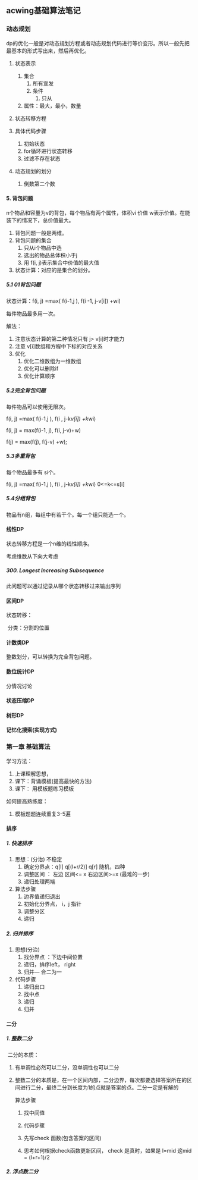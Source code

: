 ## acwing基础算法笔记

### 动态规划

dp的优化一般是对动态规划方程或者动态规划代码进行等价变形。所以一般先把最基本的形式写出来，然后再优化。

1. 状态表示
   1. 集合
      1. 所有宣发
      2. 条件
         1. 只从
   2. 属性：最大，最小，数量

2. 状态转移方程
3. 具体代码步骤
   1. 初始状态
   2. for循环进行状态转移
   3. 过滤不存在状态
4. 动态规划的划分
   1. 倒数第二个数

#### 5. 背包问题

n个物品和容量为v的背包，每个物品有两个属性，体积vi  价值    w表示价值。在能装下的情况下，总价值最大。

1. 背包问题一般是两维。
2. 背包问题的集合
   1. 只从i个物品中选
   2. 选出的物品总体积小于j
   3.  用 f(i, j)表示集合中价值的最大值
3. 状态计算：对应的是集合的划分。

##### 5.1 01背包问题

状态计算：f(i, j)  =max( f(i-1,j ), f(i -1, j-v[i]) +wi)

每件物品最多用一次。

解法：

1. 注意状态计算的第二种情况只有 j> v[i]时才能力
2. 注意  v[i]数组和方程中下标的对应关系
3. 优化
   1. 优化二维数组为一维数组
   2. 优化可以删除if
   3. 优化计算顺序

##### 5.2完全背包问题

每件物品可以使用无限次。

f(i, j)  =max( f(i-1,j ), f(i , j-k*v[i]) +k*wi)

f(i, j) = max(f(i-1, j), f(i, j-v)+w)

f(j) = max(f(j), f(j-v) +w);

##### 5.3多重背包

每个物品最多有 si个。

f(i, j)  =max( f(i-1,j ), f(i , j-k*v[i]) +k*wi)  0<=k<=s[i]

##### 5.4分组背包

物品有n组，每组中有若干个。每一个组只能选一个。

#### 线性DP

状态转移方程是一个n维的线性顺序。

考虑维数从下向大考虑

##### 300. Longest Increasing Subsequence

此问题可以通过记录从哪个状态转移过来输出序列

#### 区间DP

状态转移：

​	分类：分割的位置

#### 计数类DP

整数划分，可以转换为完全背包问题。

#### 数位统计DP

分情况讨论

#### 状态压缩DP

#### 树形DP

#### 记忆化搜索(实现方式)

### 第一章 基础算法

学习方法：

1. 上课理解思想，
2. 课下：背诵模板(提高最快的方法)
3. 课下： 用模板题练习模板

如何提高熟练度：

1. 模板题题连续重复3-5遍

####  排序

##### 1. 快速排序

1. 思想：(分治) 不稳定
   1. 确定分界点：q[l] q[(l+r/2)] q[r] 随机，四种
   2. 调整区间  ： 左边 区间<= x 右边区间>=x  (最难的一步)
   3. 递归处理两端
2. 算法步骤
   1. 边界值递归退出
   2. 初始化分界点， i，j 指针
   3. 调整分区
   4. 递归

##### 2. 归并排序

1. 思想(分治)
   1. 找分界点  ：下边中间位置
   2. 递归，排序left， right
   3. 归并— 合二为一
2. 代码步骤
   1. 递归出口
   2. 找中点
   3. 递归
   4. 归并

#### 二分

##### 1. 整数二分

​	二分的本质：

 1. 有单调性必然可以二分，没单调性也可以二分

 2. 整数二分的本质是，在一个区间内部，二分边界，每次都要选择答案所在的区间进行二分，最终二分到长度为1的点就是答案的点。二分一定是有解的

    算法步骤

    1. 找中间值

	3. 代码步骤

    1. 先写check 函数(包含答案的区间)
    2. 思考如何根据check函数更新区间， check 是真时，如果是 l=mid 这mid = (l+r+1)/2

##### 2. 浮点数二分



